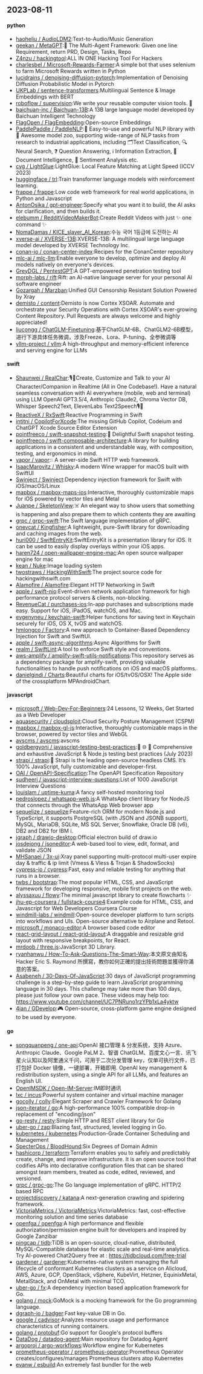 ## 2023-08-11

#### python
* [haoheliu / AudioLDM2](https://github.com/haoheliu/AudioLDM2):Text-to-Audio/Music Generation
* [geekan / MetaGPT](https://github.com/geekan/MetaGPT):🌟
The Multi-Agent Framework: Given one line Requirement, return PRD, Design, Tasks, Repo
* [Z4nzu / hackingtool](https://github.com/Z4nzu/hackingtool):ALL IN ONE Hacking Tool For Hackers
* [charlesbel / Microsoft-Rewards-Farmer](https://github.com/charlesbel/Microsoft-Rewards-Farmer):A simple bot that uses selenium to farm Microsoft Rewards written in Python
* [lucidrains / denoising-diffusion-pytorch](https://github.com/lucidrains/denoising-diffusion-pytorch):Implementation of Denoising Diffusion Probabilistic Model in Pytorch
* [UKPLab / sentence-transformers](https://github.com/UKPLab/sentence-transformers):Multilingual Sentence & Image Embeddings with BERT
* [roboflow / supervision](https://github.com/roboflow/supervision):We write your reusable computer vision tools.
💜
* [baichuan-inc / Baichuan-13B](https://github.com/baichuan-inc/Baichuan-13B):A 13B large language model developed by Baichuan Intelligent Technology
* [FlagOpen / FlagEmbedding](https://github.com/FlagOpen/FlagEmbedding):Open-source Embeddings
* [PaddlePaddle / PaddleNLP](https://github.com/PaddlePaddle/PaddleNLP):👑 Easy-to-use and powerful NLP library with 🤗 Awesome model zoo, supporting wide-range of NLP tasks from research to industrial applications, including 🗂Text Classification, 🔍 Neural Search, ❓ Question Answering, ℹ️ Information Extraction, 📄 Document Intelligence, 💌 Sentiment Analysis etc.
* [cvg / LightGlue](https://github.com/cvg/LightGlue):LightGlue: Local Feature Matching at Light Speed (ICCV 2023)
* [huggingface / trl](https://github.com/huggingface/trl):Train transformer language models with reinforcement learning.
* [frappe / frappe](https://github.com/frappe/frappe):Low code web framework for real world applications, in Python and Javascript
* [AntonOsika / gpt-engineer](https://github.com/AntonOsika/gpt-engineer):Specify what you want it to build, the AI asks for clarification, and then builds it.
* [elebumm / RedditVideoMakerBot](https://github.com/elebumm/RedditVideoMakerBot):Create Reddit Videos with just
✨
one command
✨
* [NomaDamas / KICE_slayer_AI_Korean](https://github.com/NomaDamas/KICE_slayer_AI_Korean):수능 국어 1등급에 도전하는 AI
* [xverse-ai / XVERSE-13B](https://github.com/xverse-ai/XVERSE-13B):XVERSE-13B: A multilingual large language model developed by XVERSE Technology Inc.
* [conan-io / conan-center-index](https://github.com/conan-io/conan-center-index):Recipes for the ConanCenter repository
* [mlc-ai / mlc-llm](https://github.com/mlc-ai/mlc-llm):Enable everyone to develop, optimize and deploy AI models natively on everyone's devices.
* [GreyDGL / PentestGPT](https://github.com/GreyDGL/PentestGPT):A GPT-empowered penetration testing tool
* [morph-labs / rift](https://github.com/morph-labs/rift):Rift: an AI-native language server for your personal AI software engineer
* [Gozargah / Marzban](https://github.com/Gozargah/Marzban):Unified GUI Censorship Resistant Solution Powered by Xray
* [demisto / content](https://github.com/demisto/content):Demisto is now Cortex XSOAR. Automate and orchestrate your Security Operations with Cortex XSOAR's ever-growing Content Repository. Pull Requests are always welcome and highly appreciated!
* [liucongg / ChatGLM-Finetuning](https://github.com/liucongg/ChatGLM-Finetuning):基于ChatGLM-6B、ChatGLM2-6B模型，进行下游具体任务微调，涉及Freeze、Lora、P-tuning、全参微调等
* [vllm-project / vllm](https://github.com/vllm-project/vllm):A high-throughput and memory-efficient inference and serving engine for LLMs

#### swift
* [Shaunwei / RealChar](https://github.com/Shaunwei/RealChar):🎙️🤖Create, Customize and Talk to your AI Character/Companion in Realtime (All in One Codebase!). Have a natural seamless conversation with AI everywhere (mobile, web and terminal) using LLM OpenAI GPT3.5/4, Anthropic Claude2, Chroma Vector DB, Whisper Speech2Text, ElevenLabs Text2Speech🎙️🤖
* [ReactiveX / RxSwift](https://github.com/ReactiveX/RxSwift):Reactive Programming in Swift
* [intitni / CopilotForXcode](https://github.com/intitni/CopilotForXcode):The missing GitHub Copilot, Codeium and ChatGPT Xcode Source Editor Extension
* [pointfreeco / swift-snapshot-testing](https://github.com/pointfreeco/swift-snapshot-testing):📸
Delightful Swift snapshot testing.
* [pointfreeco / swift-composable-architecture](https://github.com/pointfreeco/swift-composable-architecture):A library for building applications in a consistent and understandable way, with composition, testing, and ergonomics in mind.
* [vapor / vapor](https://github.com/vapor/vapor):💧 A server-side Swift HTTP web framework.
* [IsaacMarovitz / Whisky](https://github.com/IsaacMarovitz/Whisky):A modern Wine wrapper for macOS built with SwiftUI
* [Swinject / Swinject](https://github.com/Swinject/Swinject):Dependency injection framework for Swift with iOS/macOS/Linux
* [mapbox / mapbox-maps-ios](https://github.com/mapbox/mapbox-maps-ios):Interactive, thoroughly customizable maps for iOS powered by vector tiles and Metal
* [Juanpe / SkeletonView](https://github.com/Juanpe/SkeletonView):☠️
An elegant way to show users that something is happening and also prepare them to which contents they are awaiting
* [grpc / grpc-swift](https://github.com/grpc/grpc-swift):The Swift language implementation of gRPC.
* [onevcat / Kingfisher](https://github.com/onevcat/Kingfisher):A lightweight, pure-Swift library for downloading and caching images from the web.
* [huri000 / SwiftEntryKit](https://github.com/huri000/SwiftEntryKit):SwiftEntryKit is a presentation library for iOS. It can be used to easily display overlays within your iOS apps.
* [haren724 / open-wallpaper-engine-mac](https://github.com/haren724/open-wallpaper-engine-mac):An open source wallpaper engine for mac
* [kean / Nuke](https://github.com/kean/Nuke):Image loading system
* [twostraws / HackingWithSwift](https://github.com/twostraws/HackingWithSwift):The project source code for hackingwithswift.com
* [Alamofire / Alamofire](https://github.com/Alamofire/Alamofire):Elegant HTTP Networking in Swift
* [apple / swift-nio](https://github.com/apple/swift-nio):Event-driven network application framework for high performance protocol servers & clients, non-blocking.
* [RevenueCat / purchases-ios](https://github.com/RevenueCat/purchases-ios):In-app purchases and subscriptions made easy. Support for iOS, iPadOS, watchOS, and Mac.
* [evgenyneu / keychain-swift](https://github.com/evgenyneu/keychain-swift):Helper functions for saving text in Keychain securely for iOS, OS X, tvOS and watchOS.
* [hmlongco / Factory](https://github.com/hmlongco/Factory):A new approach to Container-Based Dependency Injection for Swift and SwiftUI.
* [apple / swift-async-algorithms](https://github.com/apple/swift-async-algorithms):Async Algorithms for Swift
* [realm / SwiftLint](https://github.com/realm/SwiftLint):A tool to enforce Swift style and conventions.
* [aws-amplify / amplify-swift-utils-notifications](https://github.com/aws-amplify/amplify-swift-utils-notifications):This repository serves as a dependency package for amplify-swift, providing valuable functionalities to handle push notifications on iOS and macOS platforms.
* [danielgindi / Charts](https://github.com/danielgindi/Charts):Beautiful charts for iOS/tvOS/OSX! The Apple side of the crossplatform MPAndroidChart.

#### javascript
* [microsoft / Web-Dev-For-Beginners](https://github.com/microsoft/Web-Dev-For-Beginners):24 Lessons, 12 Weeks, Get Started as a Web Developer
* [aquasecurity / cloudsploit](https://github.com/aquasecurity/cloudsploit):Cloud Security Posture Management (CSPM)
* [mapbox / mapbox-gl-js](https://github.com/mapbox/mapbox-gl-js):Interactive, thoroughly customizable maps in the browser, powered by vector tiles and WebGL
* [avscms / avscms](https://github.com/avscms/avscms):avscms
* [goldbergyoni / javascript-testing-best-practices](https://github.com/goldbergyoni/javascript-testing-best-practices):📗
🌐
🚢
Comprehensive and exhaustive JavaScript & Node.js testing best practices (July 2023)
* [strapi / strapi](https://github.com/strapi/strapi):🚀
Strapi is the leading open-source headless CMS. It’s 100% JavaScript, fully customizable and developer-first.
* [OAI / OpenAPI-Specification](https://github.com/OAI/OpenAPI-Specification):The OpenAPI Specification Repository
* [sudheerj / javascript-interview-questions](https://github.com/sudheerj/javascript-interview-questions):List of 1000 JavaScript Interview Questions
* [louislam / uptime-kuma](https://github.com/louislam/uptime-kuma):A fancy self-hosted monitoring tool
* [pedroslopez / whatsapp-web.js](https://github.com/pedroslopez/whatsapp-web.js):A WhatsApp client library for NodeJS that connects through the WhatsApp Web browser app
* [sequelize / sequelize](https://github.com/sequelize/sequelize):Feature-rich ORM for modern Node.js and TypeScript, it supports PostgreSQL (with JSON and JSONB support), MySQL, MariaDB, SQLite, MS SQL Server, Snowflake, Oracle DB (v6), DB2 and DB2 for IBM i.
* [jgraph / drawio-desktop](https://github.com/jgraph/drawio-desktop):Official electron build of draw.io
* [josdejong / jsoneditor](https://github.com/josdejong/jsoneditor):A web-based tool to view, edit, format, and validate JSON
* [MHSanaei / 3x-ui](https://github.com/MHSanaei/3x-ui):Xray panel supporting multi-protocol multi-user expire day & traffic & ip limit (Vmess & Vless & Trojan & ShadowSocks)
* [cypress-io / cypress](https://github.com/cypress-io/cypress):Fast, easy and reliable testing for anything that runs in a browser.
* [twbs / bootstrap](https://github.com/twbs/bootstrap):The most popular HTML, CSS, and JavaScript framework for developing responsive, mobile first projects on the web.
* [alyssaxuu / flowy](https://github.com/alyssaxuu/flowy):The minimal javascript library to create flowcharts
✨
* [jhu-ep-coursera / fullstack-course4](https://github.com/jhu-ep-coursera/fullstack-course4):Example code for HTML, CSS, and Javascript for Web Developers Coursera Course
* [windmill-labs / windmill](https://github.com/windmill-labs/windmill):Open-source developer platform to turn scripts into workflows and UIs. Open-source alternative to Airplane and Retool.
* [microsoft / monaco-editor](https://github.com/microsoft/monaco-editor):A browser based code editor
* [react-grid-layout / react-grid-layout](https://github.com/react-grid-layout/react-grid-layout):A draggable and resizable grid layout with responsive breakpoints, for React.
* [mrdoob / three.js](https://github.com/mrdoob/three.js):JavaScript 3D Library.
* [ryanhanwu / How-To-Ask-Questions-The-Smart-Way](https://github.com/ryanhanwu/How-To-Ask-Questions-The-Smart-Way):本文原文由知名 Hacker Eric S. Raymond 所撰寫，教你如何正確的提出技術問題並獲得你滿意的答案。
* [Asabeneh / 30-Days-Of-JavaScript](https://github.com/Asabeneh/30-Days-Of-JavaScript):30 days of JavaScript programming challenge is a step-by-step guide to learn JavaScript programming language in 30 days. This challenge may take more than 100 days, please just follow your own pace. These videos may help too: https://www.youtube.com/channel/UC7PNRuno1rzYPb1xLa4yktw
* [4ian / GDevelop](https://github.com/4ian/GDevelop):🎮
Open-source, cross-platform game engine designed to be used by everyone.

#### go
* [songquanpeng / one-api](https://github.com/songquanpeng/one-api):OpenAI 接口管理 & 分发系统，支持 Azure、Anthropic Claude、Google PaLM 2、智谱 ChatGLM、百度文心一言、讯飞星火认知以及阿里通义千问，可用于二次分发管理 key，仅单可执行文件，已打包好 Docker 镜像，一键部署，开箱即用. OpenAI key management & redistribution system, using a single API for all LLMs, and features an English UI.
* [OpenIMSDK / Open-IM-Server](https://github.com/OpenIMSDK/Open-IM-Server):IM即时通讯
* [lxc / incus](https://github.com/lxc/incus):Powerful system container and virtual machine manager
* [gocolly / colly](https://github.com/gocolly/colly):Elegant Scraper and Crawler Framework for Golang
* [json-iterator / go](https://github.com/json-iterator/go):A high-performance 100% compatible drop-in replacement of "encoding/json"
* [go-resty / resty](https://github.com/go-resty/resty):Simple HTTP and REST client library for Go
* [uber-go / zap](https://github.com/uber-go/zap):Blazing fast, structured, leveled logging in Go.
* [kubernetes / kubernetes](https://github.com/kubernetes/kubernetes):Production-Grade Container Scheduling and Management
* [SpecterOps / BloodHound](https://github.com/SpecterOps/BloodHound):Six Degrees of Domain Admin
* [hashicorp / terraform](https://github.com/hashicorp/terraform):Terraform enables you to safely and predictably create, change, and improve infrastructure. It is an open source tool that codifies APIs into declarative configuration files that can be shared amongst team members, treated as code, edited, reviewed, and versioned.
* [grpc / grpc-go](https://github.com/grpc/grpc-go):The Go language implementation of gRPC. HTTP/2 based RPC
* [projectdiscovery / katana](https://github.com/projectdiscovery/katana):A next-generation crawling and spidering framework.
* [VictoriaMetrics / VictoriaMetrics](https://github.com/VictoriaMetrics/VictoriaMetrics):VictoriaMetrics: fast, cost-effective monitoring solution and time series database
* [openfga / openfga](https://github.com/openfga/openfga):A high performance and flexible authorization/permission engine built for developers and inspired by Google Zanzibar
* [pingcap / tidb](https://github.com/pingcap/tidb):TiDB is an open-source, cloud-native, distributed, MySQL-Compatible database for elastic scale and real-time analytics. Try AI-powered Chat2Query free at : https://tidbcloud.com/free-trial
* [gardener / gardener](https://github.com/gardener/gardener):Kubernetes-native system managing the full lifecycle of conformant Kubernetes clusters as a service on Alicloud, AWS, Azure, GCP, OpenStack, vSphere, KubeVirt, Hetzner, EquinixMetal, MetalStack, and OnMetal with minimal TCO.
* [uber-go / fx](https://github.com/uber-go/fx):A dependency injection based application framework for Go.
* [golang / mock](https://github.com/golang/mock):GoMock is a mocking framework for the Go programming language.
* [dgraph-io / badger](https://github.com/dgraph-io/badger):Fast key-value DB in Go.
* [google / cadvisor](https://github.com/google/cadvisor):Analyzes resource usage and performance characteristics of running containers.
* [golang / protobuf](https://github.com/golang/protobuf):Go support for Google's protocol buffers
* [DataDog / datadog-agent](https://github.com/DataDog/datadog-agent):Main repository for Datadog Agent
* [argoproj / argo-workflows](https://github.com/argoproj/argo-workflows):Workflow engine for Kubernetes
* [prometheus-operator / prometheus-operator](https://github.com/prometheus-operator/prometheus-operator):Prometheus Operator creates/configures/manages Prometheus clusters atop Kubernetes
* [evanw / esbuild](https://github.com/evanw/esbuild):An extremely fast bundler for the web
